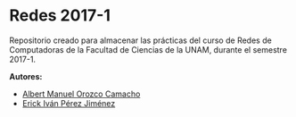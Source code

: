 # Redes 2017-1

Repositorio creado para almacenar las prácticas del curso de Redes de Computadoras
de la Facultad de Ciencias de la UNAM, durante el semestre 2017-1.

**Autores:**

* [Albert Manuel Orozco Camacho](http://github.com/AlOrozco53)
* [Erick Iván Pérez Jiménez](http://github.com/TuringOraculosLocos)
